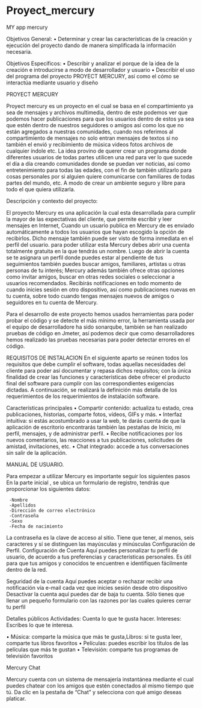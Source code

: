 # Proyect_mercury
MY app mercury

Objetivos General:
•	Determinar y crear las características de la creación y ejecución del proyecto dando de manera simplificada la información necesaria.

Objetivos Específicos:
•	Describir y analizar el porque de la idea de la creación e introducirse a modo de desarrollador y usuario
•	Describir el uso del programa del proyecto PROYECT MERCURY, así como el cómo se interactúa mediante usuario y diseño 
 
PROYECT MERCURY

Proyect mercury es un proyecto en el cual se basa en el compartimiento ya sea de mensajes y archivos multimedia, dentro de este podemos ver que podemos hacer publicaciones para que los usuarios dentro de estos ya sea que estén dentro de nuestros seguidores o amigos así como los que no están agregados a nuestras comunidades, cuando nos referimos al compartimiento de mensajes no solo entran mensajes de textos si no también el envió y recibimiento de música videos fotos archivos de cualquier índole etc.
La idea provino de querer crear un programa donde diferentes usuarios de todas partes utilicen una red para ver lo que sucede el día a día creando comunidades donde se puedan ver noticias, así como entretenimiento para todas las edades, con el fin de también utilizarlo para cosas personales por si alguien quiere comunicarse con familiares de todas partes del mundo, etc. A modo de crear un ambiente seguro y libre para todo el que quiera utilizarla.


Descripción y contexto del proyecto:

El proyecto Mercury es una aplicación la cual esta desarrollada para cumplir la mayor de las expectativas del cliente, que permite escribir y leer mensajes en Internet, Cuando un usuario publica en Mercury de es enviado automáticamente a todos los usuarios que hayan escogido la opción de recibirlos. Dicho mensaje también puede ser visto de forma inmediata en el perfil del usuario.
para poder utilizar esta Mercury debes abrir una cuenta totalmente gratuita en la que tendrás un nombre. Luego de abrir la cuenta se te asignara un perfil donde puedes estar al pendiente de tus seguimientos también puedes buscar amigos, familiares, artistas u otras personas de tu interés; Mercury además también ofrece otras opciones como invitar amigos, buscar en otras redes sociales o seleccionar a usuarios recomendados.
Recibirás notificaciones en todo momento de cuando inicies sesión en otro dispositivo, así como publicaciones nuevas en tu cuenta, sobre todo cuando tengas mensajes nuevos de amigos o seguidores en tu cuenta de Mercury.

Para el desarrollo de este proyecto hemos usados herramientas para poder probar el código y se detecte el más mínimo error, la herramienta usada por el equipo de desarrolladore ha sido sonarqube, también se han realizado pruebas de código en Jmeter, así podemos decir que como desarrolladores hemos realizado las pruebas necesarias para poder detectar errores en el código.






REQUISITOS DE INSTALACION 
En el siguiente aparto se reúnen todos los requisitos que debe cumplir el software, todas aquellas necesidades del cliente para poder así documentar y repasa dichos requisitos; con la única finalidad de crear las funciones y características debe ofrecer el producto final del software para cumplir con las correspondientes exigencias dictadas.
A continuación, se realizará la definición más detalla de los requerimientos de los requerimientos de instalación software.

Características principales
•	Compartir contenido: actualiza tu estado, crea publicaciones, historias, comparte fotos, vídeos, GIFs y más.
•	Interfaz intuitiva: si estás acostumbrado a usar la web, te darás cuenta de que la aplicación de escritorio encontrarás también las pestañas de Inicio, mi perfil, mensajes, y de administrar perfil.
•	Recibe notificaciones por los nuevos comentarios, las reacciones a tus publicaciones, solicitudes de amistad, invitaciones, etc.
•	Chat integrado: accede a tus conversaciones sin salir de la aplicación.



MANUAL DE USUARIO.

Para empezar a utilizar Mercury es importante seguir los siguientes pasos
En la parte inicial , se ubica un formulario de registro, tendrás que proporcionar los siguientes datos:

	 -Nombre
	 -Apellidos
	 -Dirección de correo electrónico
	 -Contraseña
	 -Sexo
	 -Fecha de nacimiento
   
La contraseña es la clave de acceso al sitio. Tiene que tener, al menos, seis caracteres y sí se distinguen las mayúsculas y minúsculas
Configuración de Perfil. Configuración de Cuenta
Aquí puedes personalizar tu perfil de usuario, de acuerdo a tus preferencias y características personales. Es útil para que tus amigos y conocidos te encuentren e identifiquen fácilmente dentro de la red.

Seguridad de la cuenta
Aquí puedes aceptar o rechazar recibir una notificación vía e-mail cada vez que inicies sesión desde otro dispositivo 
Desactivar la cuenta aquí puedes dar de baja tu cuenta. Sólo tienes que llenar un pequeño formulario con las razones por las cuales quieres cerrar tu perfil



Detalles públicos Actividades: Cuenta lo que te gusta hacer. Intereses:
Escribes lo que te interesa. 

•	Música: comparte la música que más te gusta,Libros: si te gusta leer, comparte tus libros favoritos 
•	Películas: puedes escribir los títulos de las películas que más te gustan
•	Televisión: comparte tus programas de televisión favoritos

Mercury Chat

Mercury cuenta con un sistema de mensajería instantánea mediante el cual puedes chatear con los amigos que estén conectados al mismo tiempo que tú.
Da clic en la pestaña de “Chat” y selecciona con qué amigo deseas platicar.
